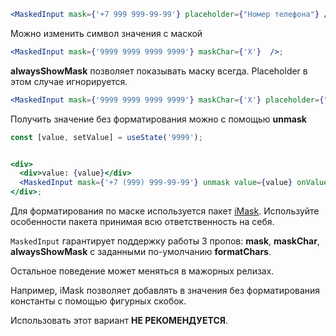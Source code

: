 ```jsx harmony
<MaskedInput mask={'+7 999 999-99-99'} placeholder={"Номер телефона"} />;
```

Можно изменить символ значения с маской
```jsx harmony
<MaskedInput mask={'9999 9999 9999 9999'} maskChar={'X'}  />;
```

**alwaysShowMask** позволяет показывать маску всегда. Placeholder в этом случае игнорируется.
```jsx harmony
<MaskedInput mask={'9999 9999 9999 9999'} maskChar={'X'} placeholder={"Номер карты"} />;
```

Получить значение без форматирования можно с помощью **unmask**
```jsx harmony
const [value, setValue] = useState('9999');


<div>
  <div>value: {value}</div>
  <MaskedInput mask={'+7 (999) 999-99-99'} unmask value={value} onValueChange={setValue} />
</div>;
```

Для форматирования по маске используется пакет [iMask](https://imask.js.org/). Используйте особенности пакета принимая всю ответственность на себя.

`MaskedInput` гарантирует поддержку работы 3 пропов:  **mask**, **maskChar**, **alwaysShowMask** с заданными по-умолчанию **formatChars**.

Остальное поведение может меняться в мажорных релизах.

Например, iMask позволяет добавлять в значения без форматирования константы с помощью фигурных скобок.

Использовать этот вариант **НЕ РЕКОМЕНДУЕТСЯ**.
